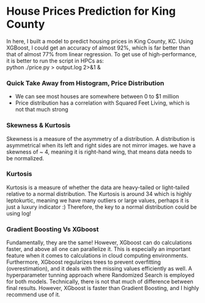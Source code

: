 # House Prices Prediction for King County  
In here, I built a model to predict housing prices in King County, KC. Using XGBoost, I could get an accuracy of almost 92%, which is far better than that of almost 77% from linear regression.
To get use of high-performance, it is better to run the script in HPCs as:  
python ./price.py > output.log 2>&1 &


### Quick Take Away from Histogram, Price Distribution
* We can see most houses are somewhere between 0 to $1 million
* Price distribution has a correlation with Squared Feet Living, which is not that much strong

### Skewness & Kurtosis
Skewness is a measure of the asymmetry of a distribution. A distribution is asymmetrical when its left and right sides are not mirror images. we have a skewness of ~ 4, meaning it is right-hand wing, that means data needs to be normalized.

### Kurtosis
Kurtosis is a measure of whether the data are heavy-tailed or light-tailed relative to a normal distribution. The Kurtosis is around 34 which is highly leptokurtic, meaning we have many outliers or large values, perhaps it is just a luxury indicator :) Therefore, the key to a normal distribution could be using log!

###  Gradient Boosting Vs XGboost
Fundamentally, they are the same! However, XGboost can do calculations faster, and above all one can parallelize it.
This is especially an important feature when it comes to calculations in cloud computing environments. Furthermore, XGboost regularizes trees to prevent overfitting (overestimation), and it deals with the missing values efficiently as well.
A hyperparameter tunning approach where Randomized Search is employed for both models. Technically, there is not that much of difference between final results. However, XGboost is faster than Gradient Boosting, and I highly recommend use of it.
